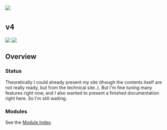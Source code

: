 <img src="https://kekse.biz/php/count.php?draw&override=github:v4&text=v4&draw" />

# **`v4`**
<img src="https://mirror.kekse.biz/noto-emoji-animation/emoji.php?tag=face-in-clouds&type=webp" />
<img src="https://mirror.kekse.biz/noto-emoji-animation/emoji.php?tag=plant&type=webp" />

## Overview

### Status
Theoretically I could already present my site (though the contents itself are not really ready,
but from the technical site..). But I'm fine tuning many features right now, and I also wanted
to present a finished documentation right here. So I'm still waiting.

### Modules
See the [Module Index](docs/modules/README.md).
